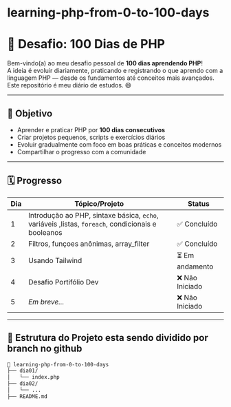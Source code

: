# learning-php-from-0-to-100-days
# 🚀 Desafio: 100 Dias de PHP

Bem-vindo(a) ao meu desafio pessoal de **100 dias aprendendo PHP**!  
A ideia é evoluir diariamente, praticando e registrando o que aprendo com a linguagem PHP — desde os fundamentos até conceitos mais avançados. Este repositório é meu diário de estudos. 😄

---

## 🎯 Objetivo

- Aprender e praticar PHP por **100 dias consecutivos**
- Criar projetos pequenos, scripts e exercícios diários
- Evoluir gradualmente com foco em boas práticas e conceitos modernos
- Compartilhar o progresso com a comunidade

---

## 🗓 Progresso

| Dia | Tópico/Projeto | Status |
|-----|----------------|--------|
| 1   | Introdução ao PHP, sintaxe básica, `echo`, variáveis ,listas, `foreach`, condicionais e booleanos | ✅ Concluído |
| 2   | Filtros, funçoes anônimas, array_filter | ✅ Concluído |
| 3   | Usando Tailwind |⏳ Em andamento |
| 4   | Desafio Portifólio Dev |  ❌ Não Iniciado|
| 5   | _Em breve..._  |  ❌ Não Iniciado|
---

## 📁 Estrutura do Projeto esta sendo dividido por branch no github

```bash
📂 learning-php-from-0-to-100-days
├── dia01/
│   └── index.php
├── dia02/
│   └── ...
├── README.md

